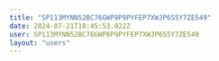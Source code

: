 ```yaml
---
title: "SP113MYNN52BC76GWP8P9PYFEP7XWJP6S5Y7ZE549"
date: 2024-07-21T18:45:53.022Z
user: SP113MYNN52BC76GWP8P9PYFEP7XWJP6S5Y7ZE549
layout: "users"
---
```

    